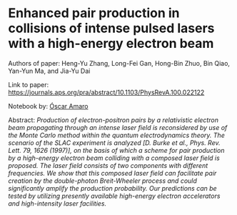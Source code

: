 # Enhanced pair production in collisions of intense pulsed lasers with a high-energy electron beam

Authors of paper: Heng-Yu Zhang, Long-Fei Gan, Hong-Bin Zhuo, Bin Qiao, Yan-Yun Ma, and Jia-Yu Dai

Link to paper: https://journals.aps.org/pra/abstract/10.1103/PhysRevA.100.022122

Notebook by: [Óscar Amaro](https://github.com/OsAmaro)

Abstract: _Production of electron-positron pairs by a relativistic electron beam propagating through an intense laser field is reconsidered by use of the Monte Carlo method within the quantum electrodynamics theory. The scenario of the SLAC experiment is analyzed [D. Burke et al., Phys. Rev. Lett. 79, 1626 (1997)], on the basis of which a scheme for pair production by a high-energy electron beam colliding with a composed laser field is proposed. The laser field consists of two components with different frequencies. We show that this composed laser field can facilitate pair creation by the double-photon Breit-Wheeler process and could significantly amplify the production probability. Our predictions can be tested by utilizing presently available high-energy electron accelerators and high-intensity laser facilities._
